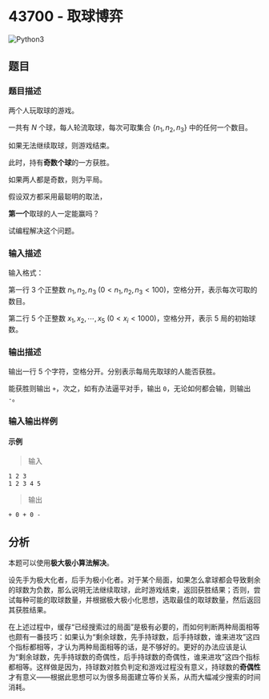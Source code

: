 # 43700 - 取球博弈

![Python3](https://img.shields.io/badge/Python3-AC-green)

## 题目

### 题目描述

两个人玩取球的游戏。

一共有 $N$ 个球，每人轮流取球，每次可取集合 $\{n_1,n_2,n_3\}$ 中的任何一个数目。

如果无法继续取球，则游戏结束。

此时，持有**奇数个球**的一方获胜。

如果两人都是奇数，则为平局。

假设双方都采用最聪明的取法，

**第一个**取球的人一定能赢吗？

试编程解决这个问题。

### 输入描述

输入格式：

第一行 3 个正整数 $n_1,n_2,n_3\ (0<n_1,n_2,n_3<100)$，空格分开，表示每次可取的数目。

第二行 5 个正整数 $x_1,x_2,\cdots,x_5\ (0<x_i<1000)$，空格分开，表示 5 局的初始球数。

### 输出描述

输出一行 5 个字符，空格分开。分别表示每局先取球的人能否获胜。

能获胜则输出 `+`，次之，如有办法逼平对手，输出 `0`，无论如何都会输，则输出 `-`。

### 输入输出样例

#### 示例

> 输入

```txt
1 2 3
1 2 3 4 5
```

> 输出

```txt
+ 0 + 0 -
```

## 分析

本题可以使用**极大极小算法解决**。

设先手为极大化者，后手为极小化者。对于某个局面，如果怎么拿球都会导致剩余的球数为负数，那么说明无法继续取球，此时游戏结束，返回获胜结果；否则，尝试每种可能的取球数量，并根据极大极小化思想，选取最佳的取球数量，然后返回其获胜结果。

在上述过程中，缓存“已经搜索过的局面”是极有必要的，而如何判断两种局面相等也颇有一番技巧：如果认为“剩余球数，先手持球数，后手持球数，谁来进攻”这四个指标都相等，才认为两种局面相等的话，是不够好的。更好的办法应该是认为“剩余球数，先手持球数的奇偶性，后手持球数的奇偶性，谁来进攻”这四个指标都相等。这样做是因为，持球数对胜负判定和游戏过程没有意义，持球数的**奇偶性**才有意义——根据此思想可以为很多局面建立等价关系，从而大幅减少搜索的时间消耗。
